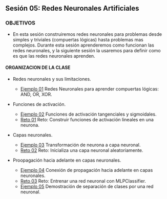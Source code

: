 ## Sesión 05: Redes Neuronales Artificiales

### OBJETIVOS 

- En esta sesión construiremos redes neuronales para problemas desde simples y triviales (compuertas lógicas) hasta problemas mas complejos. Durante esta sesión aprenderemos como funcionan las redes neuronales, y la siguiente sesión la usaremos para definir como es que las redes neuronales aprenden. 

#### ORGANIZACION DE LA CLASE 

- Redes neuronales y sus limitaciones.  
	- [Ejemplo 01](Ejemplo-01) Redes Neuronales para aprender compuertas lógicas: AND, OR, XOR.
    
- Funciones de activación.  
	- [Ejemplo 02](Ejemplo-02) Funciones de activación tangenciales y sigmoidales. 
	- [Reto 01](Reto-01) Reto: Construir funciones de activación lineales en una neurona. 

- Capas neuronales.
	- [Ejemplo 03](Ejemplo-03) Transformación de neurona a capa neuronal. 
	- [Reto 02](Reto-02) Reto: Inicializa una capa neuronal aleatoriamente. 

- Proopagación hacia adelante en capas neuronales.
	- [Ejemplo 04](Ejemplo-04) Conexión de propagación hacia adelante en capas neuronales.
	- [Reto 03](Reto-03) Reto: Entrenar una red neuronal con MLPClassifier. 
	- [Ejemplo 05](Ejemplo-05) Demostración de separación de clases por una red neuronal. 
